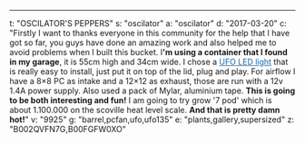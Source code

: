---
t: "OSCILATOR'S PEPPERS"
s: "oscilator"
a: "oscilator"
d: "2017-03-20"
c: "Firstly I want to thanks everyone in this community for the help that I have got so far, you guys have done an amazing work and also helped me to avoid problems when I built this bucket. I<strong>'m using a container that I found in my garage</strong>, it is 55cm high and 34cm wide. I chose a <a style='font-weighg:bold;color:#136baf;' href='http://amzn.to/1WRxtcm'>UFO LED light</a> that is really easy to install, just put it on top of the lid, plug and play. For airflow I have a 8×8 PC as intake and a 12×12 as exhaust, those are run with a 12v 1.4A power supply. Also used a pack of Mylar, aluminium tape. <strong>This is going to be both interesting and fun!</strong> I am going to try grow '7 pod' which is about 1.100.000 on the scoville heat level scale. <strong>And that is pretty damn hot!</strong>"
v: "9925"
g: "barrel,pcfan,ufo,ufo135"
e: "plants,gallery,supersized"
z: "B002QVFN7G,B00FGFW0XO"
